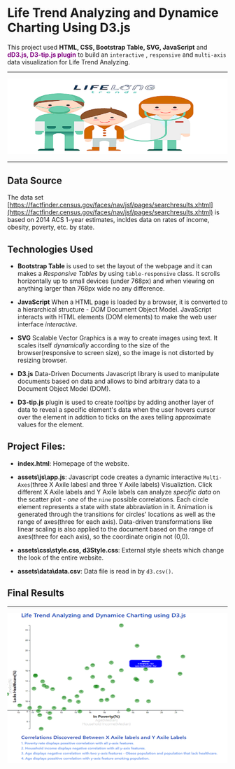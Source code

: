 # Life Trend Analyzing and Dynamice Charting Using D3.js

This project used **HTML, CSS, Bootstrap Table, SVG, JavaScript** and <span style="color:purple;">**dD3.js, D3-tip.js plugin**</span> to build an  `interactive` , `responsive` and `multi-axis` data visualization  for Life Trend Analyzing.

- - -

![15Bellybutton.png](assets/image/16LifeTrend.png)


- - -

## Data Source

The data set [https://factfinder.census.gov/faces/nav/jsf/pages/searchresults.xhtml](https://factfinder.census.gov/faces/nav/jsf/pages/searchresults.xhtml) is based on 2014 ACS 1-year estimates, incldes data on rates of income, obesity, poverty, etc. by state. 

## Technologies Used

*  **Bootstrap Table** is used to set the layout of the webpage and it can makes a *Responsive Tables* by using `table-responsive` class. It scrolls horizontally up to small devices (under 768px) and when viewing on anything larger than 768px wide no any difference.

* **JavaScript** When a HTML page is loaded by a browser, it is converted to a hierarchical structure - *DOM* Document Object Model. JavaScript interacts with HTML elements (DOM elements) to make the web user interface *interactive*. 

* **SVG** Scalable Vector Graphics is a way to create images using text. It scales itself *dynamically* according to the size of the browser(responsive to screen size), so the image is not distorted by resizing browser.

* **D3.js** Data-Driven Documents Javascript library is used to manipulate documents based on data and allows to bind arbitrary data to a Document Object Model (DOM).

* **D3-tip.js** plugin is used to create *tooltips* by adding another layer of data to reveal a specific element's data when the user hovers cursor over the element in addtion to ticks on the axes telling approximate values for the element. 

## Project Files:

* **index.html**:  Homepage of the website. 

* **assets\js\app.js**:  Javascript code creates a dynamic interactive `Multi-Axes`(three X Axile labesl and three Y Axile labels) Visualiztion. Click different X Axile labels and Y Axile labels can analyze *specific data* on the scatter plot - *one* of the `nine` possible correlations. Each circle element represents a state with state abbraviation in it. Animation is generated through the transitions for circles' locations as well as the range of axes(three for each axis). Data-driven transformations like linear scaling is also applied to the document based on the range of axes(three for each axis), so the coordinate origin not (0,0).

* **assets\css\style.css, d3Style.css**: External style sheets which change the look of the entire website.

* **assets\data\data.csv**: Data file is read in by `d3.csv()`.

## Final Results

- - -

![15result_1.png](assets/image/16Result1.png)

